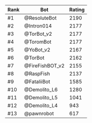 Rank|Bot|Rating
---|---|---
#1|@ResoluteBot|2190
#2|@Intron014|2177
#3|@TorBot_v2|2177
#4|@ToromBot|2177
#5|@YoBot_v2|2167
#6|@TorBot|2162
#7|@FireFishBOT_v2|2155
#8|@RaspFish|2137
#9|@FataliiBot|1585
#10|@Demolito_L6|1280
#11|@Demolito_L5|1041
#12|@Demolito_L4|943
#13|@pawnrobot|617
